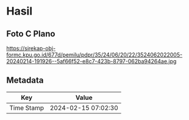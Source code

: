 # Hasil

## Foto C Plano

https://sirekap-obj-formc.kpu.go.id/677d/pemilu/pdpr/35/24/06/20/22/3524062022005-20240214-191926--5af66f52-e8c7-423b-8797-062ba94264ae.jpg


## Metadata

| Key        | Value               |
| ---------- | ------------------- |
| Time Stamp | 2024-02-15 07:02:30 |



